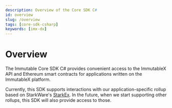 ```yaml
---
description: Overview of the Core SDK C#
id: overview
slug: /overview
tags: [core-sdk-csharp]
keywords: [imx-dx]
---
```


# Overview

The Immutable Core SDK C# provides convenient access to the ImmutableX API and Ethereum smart contracts for applications written on the ImmutableX platform.

Currently, this SDK supports interactions with our application-specific rollup based on StarkWare's [StarkEx](https://starkware.co/starkex/). In the future, when we start supporting other rollups, this SDK will also provide access to those.
